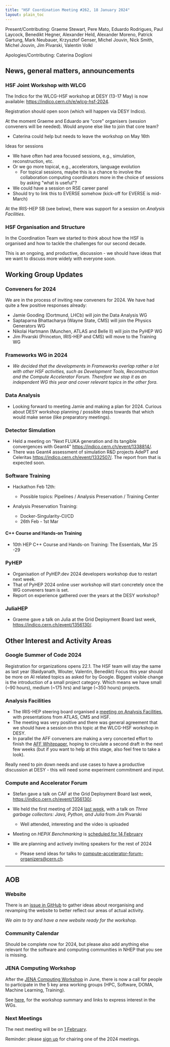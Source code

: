 ```yaml
---
title: "HSF Coordination Meeting #262, 18 January 2024"
layout: plain_toc
---
```


Present/Contributing: Graeme Stewart, Pere Mato, Eduardo Rodrigues, Paul Laycock, Benedikt Hegner, Alexander Held, Alexander Moreno, Patrick Gartung, Mark Neubauer, Krzysztof Genser, Michel Jouvin, Nick Smith, Michel Jouvin, Jim Pivarski, Valentin Volkl
  
Apologies/Contributing: Caterina Doglioni

## News, general matters, announcements

### HSF Joint Workshop with WLCG

The Indico for the WLCG-HSF workshop at DESY (13-17 May) is now available: <https://indico.cern.ch/e/wlcg-hsf-2024>.

Registration should open soon (which will happen via DESY Indico).

At the moment Graeme and Eduardo are "core" organisers (session conveners will be needed). Would anyone else like to join that core team?

- Caterina could help but needs to leave the workshop on May 16th

Ideas for sessions

- We have often had area focused sessions, e.g., simulation, reconstruction, etc.
- Or we go more topical, e.g., accelerators, language evolution
    - For topical sessions, maybe this is a chance to involve the collaboration computing coordinators more in the choice of sessions by asking "what is useful"?
- We could have a session on RSE career panel 
- Should try to link this to EVERSE somehow (kick-off for EVERSE is mid-March)

At the IRIS-HEP SB (see below), there was support for a session on *Analysis Facilities*.

### HSF Organisation and Structure

In the Coordination Team we started to think about how the HSF is organised and how to tackle the challenges for our second decade.

This is an ongoing, and productive, discussion - we should have ideas that we want to discuss more widely with everyone soon.

## Working Group Updates

### Conveners for 2024

We are in the process of inviting new conveners for 2024. We have had quite a few positive responses already:

- Jamie Gooding (Dortmund, LHCb) will join the Data Analysis WG
- Saptaparna Bhattacharya (Wayne State, CMS) will join the Physics Generators WG
- Nikolai Hartmann (Munchen, ATLAS and Belle II) will join the PyHEP WG
- Jim Pivarski (Princeton, IRIS-HEP and CMS) will move to the Training WG

### Frameworks WG in 2024

- *We decided that the developments in Frameworks overlap rather a lot with other HSF activities, such as Development Tools, Reconstruction and the Compute Accelerator Forum. Therefore we stop it as an independent WG this year and cover relevant topics in the other fora.*

### Data Analysis

- Looking forward to meeting Jamie and making a plan for 2024. Curious about DESY workshop planning / possible steps towards that which would make sense (like preparatory meetings).

### Detector Simulation

- Held a meeting on "Next FLUKA generation and its tangible convergences with Geant4" <https://indico.cern.ch/event/1338814/>.
- There was Geant4 assessment of simulation R&D projects AdePT and Celeritas <https://indico.cern.ch/event/1332507/>. The report from that is expected soon.

### Software Training

- Hackathon Feb 12th:
    - Possible topics: Pipelines / Analysis Preservation / Training Center

- Analysis Preservation Training:
    - Docker-Singularity-CI/CD
    - 26th Feb - 1st Mar

#### C++ Course and Hands-on Training

- 10th HEP C++ Course and Hands-on Training: The Essentials, Mar 25 -29

### PyHEP

- Organisation of PyHEP.dev 2024 developers workshop due to restart next week.
- That of PyHEP 2024 online user workshop will start concretely once the WG conveners team is set.
- Report on experience gathered over the years at the DESY workshop?

### JuliaHEP

- Graeme gave a talk on Julia at the Grid Deployment Board last week, <https://indico.cern.ch/event/1356130/>.

## Other Interest and Activity Areas

### Google Summer of Code 2024

Registration for organizations opens 22.1. The HSF team will stay the same as last year (Baidyanath, Wouter, Valentin, Benedikt)
Focus this year should be more on AI related topics as asked for by Google. Biggest visible change is the introduction of a small project category. Which means we have small (~90 hours), medium (~175 hrs) and large (~350 hours) projects.

### Analysis Facilities

- The IRIS-HEP steering board organised a [meeting on Analysis Facilities](https://indico.cern.ch/event/1296090/), with presentations from ATLAS, CMS and HSF.
- The meeting was very positive and there was general agreement that we should have a session on this topic at the WLCG-HSF workshop in DESY.
- In parallel the AFF conveners are making a very concerted effort to finish the [AFF Whitepaper](https://docs.google.com/document/d/1Pn9KWG-tGQ20OaNFUVlXLQddC7vFsQnu2EHR4DBfTjo/edit?usp=sharing), hoping to circulate a second draft in the next few weeks (but if you want to help at this stage, also feel free to take a look).

Really need to pin down needs and use cases to have a productive discussion at DESY - this will need some experiment commitment and input.

### Compute and Accelerator Forum

- Stefan gave a talk on CAF at the Grid Deployment Board last week, <https://indico.cern.ch/event/1356130/>.

- We held the first meeting of 2024 [last week](https://indico.cern.ch/event/1329685/), with a talk on *Three garbage collectors: Java, Python, and Julia* from Jim Pivarski
    - Well attended, interesting and the video is uploaded
- Meeting on *HEPiX Benchmarking* is [scheduled for 14 February](https://indico.cern.ch/event/1329686/)
- We are planning and actively inviting speakers for the rest of 2024
    - Please send ideas for talks to [compute-accelerator-forum-organizers@cern.ch](mailto:compute-accelerator-forum-organizers@cern.ch).

---

## AOB

### Website

There is an [issue in GitHub](https://github.com/HSF/hsf.github.io/issues/1411) to gather ideas about reorganising and revamping the website to better reflect our areas of actual activity.

*We aim to try and have a new website ready for the workshop.*

### Community Calendar

Should be complete now for 2024, but please also add anything else relevant for the software and computing communities in NHEP that you see is missing.

### JENA Computing Workshop

After the [JENA Computing Workshop](https://agenda.infn.it/event/34738) in June, there is now a call for people to participate in the 5 key area working groups (HPC, Software, DOMA, Machine Learning, Training).

See [here](https://drive.google.com/file/d/1_Ovq71s8ytSQc5iRWNs7HPyjNhewBVSj/view), for the workshop summary and links to express interest in the WGs.

### Next Meetings

The next meeting will be on [1 February](https://indico.cern.ch/event/1355740/).

Reminder: please [sign up](https://docs.google.com/spreadsheets/d/1Z1Z4payCpieOLiVFcC6y9j-KCj71u6xX232LHUgIHfI/edit) for chairing one of the 2024 meetings.
